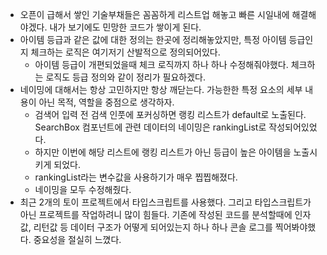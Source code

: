 - 오픈이 급해서 쌓인 기술부채들은 꼼꼼하게 리스트업 해놓고 빠른 시일내에 해결해야겠다. 내가 보기에도 민망한 코드가 쌓이게 된다.
- 아이템 등급과 같은 값에 대한 정의는 한곳에 정리해놓았지만, 특정 아이템 등급인지 체크하는 로직은 여기저기 산발적으로 정의되어있다. 
    - 아이템 등급이 개편되었을때 체크 로직까지 하나 하나 수정해줘야했다. 체크하는 로직도 등급 정의와 같이 정리가 필요하겠다.
- 네이밍에 대해서는 항상 고민하지만 항상 깨닫는다. 가능한한 특정 요소의 세부 내용이 아닌 목적, 역할을 중점으로 생각하자.
    - 검색어 입력 전 검색 인풋에 포커싱하면 랭킹 리스트가 default로 노출된다. SearchBox 컴포넌트에 관련 데이터의 네이밍은 rankingList로 작성되어있었다.
    - 하지만 이번에 해당 리스트에 랭킹 리스트가 아닌 등급이 높은 아이템을 노출시키게 되었다. 
    - rankingList라는 변수값을 사용하기가 매우 찝찝해졌다. 
    - 네이밍을 모두 수정해줬다.
- 최근 2개의 토이 프로젝트에서 타입스크립트를 사용했다. 그리고 타입스크립트가 아닌 프로젝트를 작업하려니 많이 힘들다. 기존에 작성된 코드를 분석할때에 인자값, 리턴값 등 데이터 구조가 어떻게 되어있는지 하나 하나 콘솔 로그를 찍어봐야했다. 중요성을 절실히 느꼈다.
